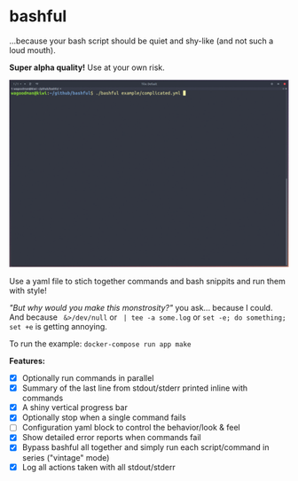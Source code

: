 # bashful
...because your bash script should be quiet and shy-like (and not such a loud mouth). 

**Super alpha quality!** Use at your own risk.

![Image](demo.gif)

Use a yaml file to stich together commands and bash snippits and run them with style!

*"But why would you make this monstrosity?"* you ask...
because I could. And because ` &>/dev/null` or ` | tee -a some.log` or `set -e; do something; set +e` is getting annoying.

To run the example:
`docker-compose run app make`

**Features:**
- [x] Optionally run commands in parallel
- [x] Summary of the last line from stdout/stderr printed inline with commands
- [x] A shiny vertical progress bar
- [x] Optionally stop when a single command fails
- [ ] Configuration yaml block to control the behavior/look & feel
- [x] Show detailed error reports when commands fail
- [x] Bypass bashful all together and simply run each script/command in series ("vintage" mode)
- [x] Log all actions taken with all stdout/stderr
